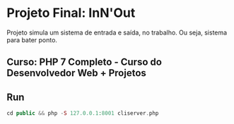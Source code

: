 # Projeto Final: InN'Out

Projeto simula um sistema de entrada e saída, no trabalho. Ou seja, sistema para bater ponto.

## Curso: PHP 7 Completo - Curso do Desenvolvedor Web + Projetos

## Run

```php
cd public && php -S 127.0.0.1:8001 cliserver.php
```
